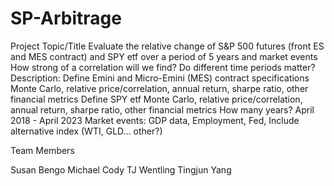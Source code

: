 # SP-Arbitrage

Project Topic/Title
Evaluate the relative change of S&P 500 futures (front ES and MES contract) and SPY etf over a period of 5 years and market events
How strong of a correlation will we find? Do different time periods matter?
Description:
Define Emini and Micro-Emini (MES) contract specifications
Monte Carlo, relative price/correlation, annual return, sharpe ratio, other financial metrics
Define SPY etf
Monte Carlo, relative price/correlation, annual return, sharpe ratio, other financial metrics
How many years? April 2018 - April 2023
Market events: GDP data, Employment, Fed, 
Include alternative index (WTI, GLD… other?)




Team Members

Susan Bengo
Michael Cody
TJ Wentling
Tingjun Yang
